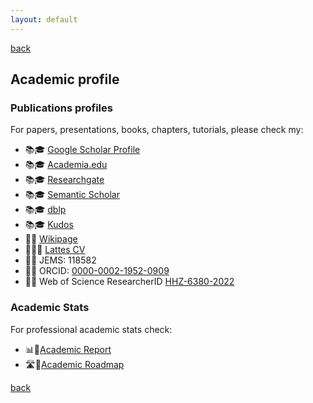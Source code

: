 ```yaml
---
layout: default
---
```

[back](./)

## Academic profile

### Publications profiles
For papers, presentations, books, chapters, tutorials, please check my:

* 📚🎓 [Google Scholar Profile](https://scholar.google.com.br/citations?user=8SWqOv8AAAAJ&hl=pt-BR)
* 📚🎓 [Academia.edu](https://ifsc.academia.edu/RamonMayorMartins)
* 📚🎓 [Researchgate](https://www.researchgate.net/profile/Ramon-Martins-5)
* 📚🎓 [Semantic Scholar](https://www.semanticscholar.org/author/Ramon-Mayor-Martins/31109678)
* 📚🎓 [dblp](https://dblp.org/search?q=Ramon+Mayor+Martins)
* 📚🎓 [Kudos](https://www.growkudos.com/profile/ramon_mayor_martins)
* 📑🏫 [Wikipage](https://wiki.sj.ifsc.edu.br/index.php/Ramon_Mayor_Martins#Produ.C3.A7.C3.A3o)
* 📃👨‍🎓 [Lattes CV](http://lattes.cnpq.br/6289204315531991)
* 📃📑 JEMS: 118582<br>
* 📃📑 ORCID: [0000-0002-1952-0909](https://orcid.org/0000-0002-1952-0909)<br>
* 📃📑 Web of Science ResearcherID [HHZ-6380-2022](https://www.webofscience.com/wos/author/record/HHZ-6380-2022)

### Academic Stats
For professional academic stats check:

* 📊🏫[Academic Report](https://rmayormartins.github.io/academicreport.html)
* 🛣️🏫[Academic Roadmap](https://rmayormartins.github.io/academicroadmap.html)

[back](./)
